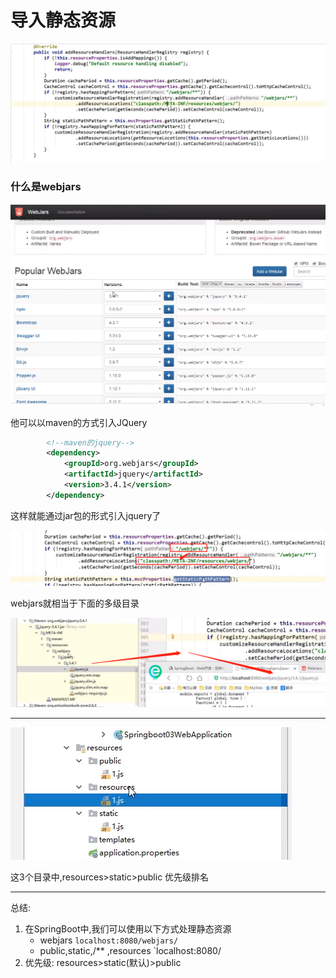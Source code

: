 # 



# 导入静态资源

![1596697868493](14-SpringBoot-%E9%9D%99%E6%80%81%E8%B5%84%E6%BA%90%E5%AF%BC%E5%85%A5%E6%8E%A2%E7%A9%B6.assets/1596697868493.png)

### 什么是webjars

![1596697936504](14-SpringBoot-%E9%9D%99%E6%80%81%E8%B5%84%E6%BA%90%E5%AF%BC%E5%85%A5%E6%8E%A2%E7%A9%B6.assets/1596697936504.png)

他可以以maven的方式引入JQuery

```xml
        <!--maven的jquery-->
        <dependency>
            <groupId>org.webjars</groupId>
            <artifactId>jquery</artifactId>
            <version>3.4.1</version>
        </dependency>
```

这样就能通过jar包的形式引入jquery了

![1596698230203](14-SpringBoot-%E9%9D%99%E6%80%81%E8%B5%84%E6%BA%90%E5%AF%BC%E5%85%A5%E6%8E%A2%E7%A9%B6.assets/1596698230203.png)

webjars就相当于下面的多级目录

![1596698288713](14-SpringBoot-%E9%9D%99%E6%80%81%E8%B5%84%E6%BA%90%E5%AF%BC%E5%85%A5%E6%8E%A2%E7%A9%B6.assets/1596698288713.png)

---

![1596698503346](14-SpringBoot-%E9%9D%99%E6%80%81%E8%B5%84%E6%BA%90%E5%AF%BC%E5%85%A5%E6%8E%A2%E7%A9%B6.assets/1596698503346.png)



这3个目录中,resources>static>public 优先级排名

---

总结: 

1. 在SpringBoot中,我们可以使用以下方式处理静态资源
   - webjars `localhost:8080/webjars/`
   - public,static,/** ,resources `localhost:8080/
2. 优先级: resources>static(默认)>public





